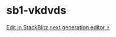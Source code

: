 # sb1-vkdvds

[Edit in StackBlitz next generation editor ⚡️](https://stackblitz.com/~/github.com/quincysting911/sb1-vkdvds)
